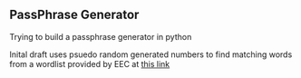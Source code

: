 ## PassPhrase Generator

Trying to build a passphrase generator in python

Inital draft uses psuedo random generated numbers to find matching words from a wordlist provided by EEC at [this link](https://www.eff.org/files/2016/07/18/eff_large_wordlist.txt) 
